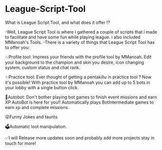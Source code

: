 # League-Script-Tool
What is League Script Tool, and what does it offer ⁉

-Well, League Script Tool is where i gathered a couple of scripts that i made to facilitate and have some fun while playing league.
i also included MManoah's Tools.
-There is a variety of things that League Script Tool has to offer you:

💥Profile tool: Impress your friends with the profile tool by MManoah.
Edit your background to the champion and skin you desire, icon changing system, custom status
and chat rank.

✨Practice tool: Ever thought of getting a pentakillu in practice tool ? Now it's possible! 
With practice tool by MManoah
you can add up to 5 bots in your lobby with a single button click.

🤖Autobot: Don't bother playing bot games to finish event missions and earn XP AutoBot is here for you!!
Automatically plays BotIntermediate games to earn xp and complete missions.

😝Funny Jokes and taunts.

🗳Automatic loot manipulation.

✅I will Release more updates soon and probably add more projects stay in touch for more!
